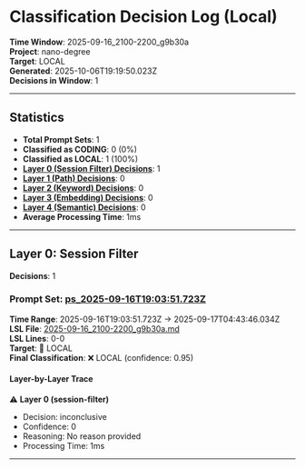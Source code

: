 # Classification Decision Log (Local)

**Time Window**: 2025-09-16_2100-2200_g9b30a<br>
**Project**: nano-degree<br>
**Target**: LOCAL<br>
**Generated**: 2025-10-06T19:19:50.023Z<br>
**Decisions in Window**: 1

---

## Statistics

- **Total Prompt Sets**: 1
- **Classified as CODING**: 0 (0%)
- **Classified as LOCAL**: 1 (100%)
- **[Layer 0 (Session Filter) Decisions](#layer-0-session-filter)**: 1
- **[Layer 1 (Path) Decisions](#layer-1-path)**: 0
- **[Layer 2 (Keyword) Decisions](#layer-2-keyword)**: 0
- **[Layer 3 (Embedding) Decisions](#layer-3-embedding)**: 0
- **[Layer 4 (Semantic) Decisions](#layer-4-semantic)**: 0
- **Average Processing Time**: 1ms

---

## Layer 0: Session Filter

**Decisions**: 1

### Prompt Set: [ps_2025-09-16T19:03:51.723Z](../../history/2025-09-16_2100-2200_g9b30a.md#ps_2025-09-16T19:03:51.723Z)

**Time Range**: 2025-09-16T19:03:51.723Z → 2025-09-17T04:43:46.034Z<br>
**LSL File**: [2025-09-16_2100-2200_g9b30a.md](../../history/2025-09-16_2100-2200_g9b30a.md#ps_2025-09-16T19:03:51.723Z)<br>
**LSL Lines**: 0-0<br>
**Target**: 📍 LOCAL<br>
**Final Classification**: ❌ LOCAL (confidence: 0.95)

#### Layer-by-Layer Trace

⚠️ **Layer 0 (session-filter)**
- Decision: inconclusive
- Confidence: 0
- Reasoning: No reason provided
- Processing Time: 1ms

---

